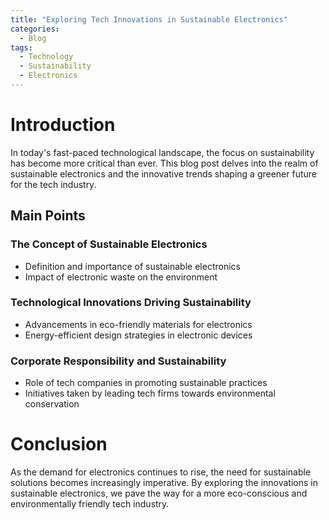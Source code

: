 ```yaml
---
title: "Exploring Tech Innovations in Sustainable Electronics"
categories:
  - Blog
tags:
  - Technology
  - Sustainability
  - Electronics
---
```


# Introduction
In today's fast-paced technological landscape, the focus on sustainability has become more critical than ever. This blog post delves into the realm of sustainable electronics and the innovative trends shaping a greener future for the tech industry.

## Main Points
### The Concept of Sustainable Electronics
- Definition and importance of sustainable electronics
- Impact of electronic waste on the environment

### Technological Innovations Driving Sustainability
- Advancements in eco-friendly materials for electronics
- Energy-efficient design strategies in electronic devices

### Corporate Responsibility and Sustainability
- Role of tech companies in promoting sustainable practices
- Initiatives taken by leading tech firms towards environmental conservation

# Conclusion
As the demand for electronics continues to rise, the need for sustainable solutions becomes increasingly imperative. By exploring the innovations in sustainable electronics, we pave the way for a more eco-conscious and environmentally friendly tech industry.